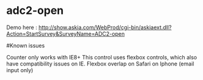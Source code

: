# adc2-open

Demo here : http://show.askia.com/WebProd/cgi-bin/askiaext.dll?Action=StartSurvey&SurveyName=ADC2-open

#Known issues

Counter only works with IE8+
This control uses flexbox controls, which also have compatibility issues on IE.
Flexbox overlap on Safari on Iphone (email input only)
